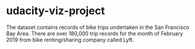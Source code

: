 # udacity-viz-project
The dataset contains records of bike trips undertaken in the San Francisco Bay Area.
There are over 180,000 trip records for the month of February 2019 from bike renting/sharing company called Lyft.
